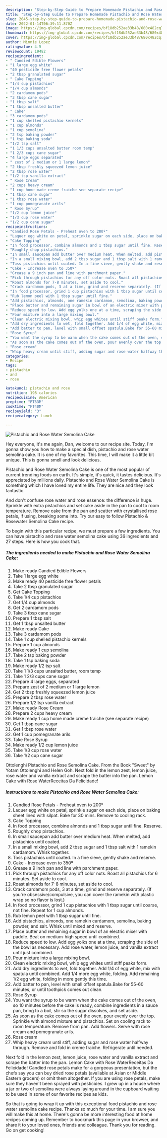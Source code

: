 ```yaml
---
description: "Step-by-Step Guide to Prepare Homemade Pistachio and Rose Water Semolina Cake"
title: "Step-by-Step Guide to Prepare Homemade Pistachio and Rose Water Semolina Cake"
slug: 2045-step-by-step-guide-to-prepare-homemade-pistachio-and-rose-water-semolina-cake
date: 2022-01-14T06:39:11.870Z
image: https://img-global.cpcdn.com/recipes/bf18db252ae33b48/680x482cq70/pistachio-and-rose-water-semolina-cake-recipe-main-photo.jpg
thumbnail: https://img-global.cpcdn.com/recipes/bf18db252ae33b48/680x482cq70/pistachio-and-rose-water-semolina-cake-recipe-main-photo.jpg
cover: https://img-global.cpcdn.com/recipes/bf18db252ae33b48/680x482cq70/pistachio-and-rose-water-semolina-cake-recipe-main-photo.jpg
author: Minnie Lopez
ratingvalue: 4.5
reviewcount: 19482
recipeingredient:
- " Candied Edible Flowers"
- "1 large egg white"
- "40 pesticide free flower petals"
- "2 tbsp granulated sugar"
- " Cake Topping"
- "1/4 cup pistachios"
- "1/4 cup almonds"
- "2 cardamom pods"
- "3 tbsp cane sugar"
- "1 tbsp salt"
- "1 tbsp unsalted butter"
- " Cake"
- "3 cardamom pods"
- "1 cup shelled pistachio kernels"
- "1 cup almonds"
- "1 cup semolina"
- "2 tsp baking powder"
- "1 tsp baking soda"
- "1/2 tsp salt"
- "1 1/3 cups unsalted butter room temp"
- "1 2/3 cups cane sugar"
- "4 large eggs separated"
- " zest of 2 medium or 1 large lemon"
- "2 tbsp freshly squeezed lemon juice"
- "2 tbsp rose water"
- "1/2 tsp vanilla extract"
- " Rose Cream"
- "2 cups heavy cream"
- "1 cup home made creme fraiche see separate recipe"
- "1 tbsp cane sugar"
- "1 tbsp rose water"
- "1 cup pomegranate arils"
- " Rose Syrup"
- "1/2 cup lemon juice"
- "1/3 cup rose water"
- "1/2 cup cane sugar"
recipeinstructions:
- "Candied Rose Petals - Preheat oven to 200º"
- "Laquer egg white on petal, sprinkle sugar on each side, place on baking sheet lined with silpat. Bake for 30 mins. Remove to cooling rack."
- "Cake Topping"
- "In food processor, combine almonds and 1 tbsp sugar until fine. Reserve."
- "Roughly chop pistachios."
- "In small saucepan add butter over medium heat. When melted, add pistachios until coated."
- "In a small mixing bowl, add 2 tbsp sugar and 1 tbsp salt with 1 ramekin cardamom. Whisk together."
- "Toss pistachios until coated. In a fine sieve, gently shake and reserve."
- "Cake - Increase oven to 350º"
- "Grease a 9 inch pan and line with parchment paper."
- "Pick through pistachios for any off color nuts. Roast all pistachios for 6 minutes. Set aside to cool."
- "Roast almonds for 7-8 minutes, set aside to cool."
- "Crack cardamom pods, 3 at a time, grind and reserve separately. (If you&#39;re obsessive/compulsive, you can cover the ramekin with plastic wrap so no flavor is lost.)"
- "In food processor, grind 1 cup pistachios with 1 tbsp sugar until coarse, not fine. Repeat for 1 cup almonds."
- "Rub lemon peel with 1 tbsp sugar until fine."
- "Add pistachios, almonds, one ramekin cardamom, semolina, baking powder, and salt. Whisk until mixed and reserve."
- "Place butter and remaining sugar in bowl of an electric mixer with paddle. Beat on medium-high speed until combined."
- "Reduce speed to low. Add egg yolks one at a time, scraping the side of the bowl as necessary. Add rose water, lemon juice, and vanilla extract until just combined."
- "Pour mixture into a large mixing bowl."
- "Clean electric mixing bowl, whip egg whites until stiff peaks form."
- "Add dry ingredients to wet, fold together. Add 1/4 of egg white, mix with spatula until combined. Add 1/4 more egg white, folding. Add remaining 1/2 egg white, folding in more gently this time."
- "Add batter to pan, level with small offset spatula.Bake for 55-60 minutes, or until toothpick comes out clean."
- "Rose Syrup"
- "You want the syrup to be warm when the cake comes out of the oven, so 10 minutes before the cake is ready, combine ingredients in a sauce pan, bring to a boil, stir so the sugar dissolves, and set aside."
- "As soon as the cake comes out of the oven, pour evenly over the top. Sprinkle with almond mixture and pistachios. Set on cooling rack to room temperature. Remove from pan. Add flowers. Serve with rose cream and pomegranate arils."
- "Rose cream"
- "Whip heavy cream until stiff, adding sugar and rose water halfway through. Remove and fold in creme fraiche. Refrigerate until needed."
categories:
- Recipe
tags:
- pistachio
- and
- rose

katakunci: pistachio and rose 
nutrition: 198 calories
recipecuisine: American
preptime: "PT33M"
cooktime: "PT40M"
recipeyield: "3"
recipecategory: Lunch

---
```



![Pistachio and Rose Water Semolina Cake](https://img-global.cpcdn.com/recipes/bf18db252ae33b48/680x482cq70/pistachio-and-rose-water-semolina-cake-recipe-main-photo.jpg)

Hey everyone, it's me again, Dan, welcome to our recipe site. Today, I'm gonna show you how to make a special dish, pistachio and rose water semolina cake. It is one of my favorites. This time, I will make it a little bit unique. This is gonna smell and look delicious.

Pistachio and Rose Water Semolina Cake is one of the most popular of current trending foods on earth. It's simple, it's quick, it tastes delicious. It's appreciated by millions daily. Pistachio and Rose Water Semolina Cake is something which I have loved my entire life. They are nice and they look fantastic.

And don&#39;t confuse rose water and rose essence: the difference is huge. Sprinkle with extra pistachios and set cake aside in the pan to cool to room temperature. Remove cake from the pan and scatter with crystallised rose petals, if using, breaking some into. Try our easy to follow Pistachio &amp; Rosewater Semolina Cake recipe.


To begin with this particular recipe, we must prepare a few ingredients. You can have pistachio and rose water semolina cake using 36 ingredients and 27 steps. Here is how you cook that.

<!--inarticleads1-->

##### The ingredients needed to make Pistachio and Rose Water Semolina Cake:

1. Make ready  Candied Edible Flowers
1. Take 1 large egg white
1. Make ready 40 pesticide free flower petals
1. Take 2 tbsp granulated sugar
1. Get  Cake Topping
1. Take 1/4 cup pistachios
1. Get 1/4 cup almonds
1. Get 2 cardamom pods
1. Take 3 tbsp cane sugar
1. Prepare 1 tbsp salt
1. Get 1 tbsp unsalted butter
1. Make ready  Cake
1. Take 3 cardamom pods
1. Take 1 cup shelled pistachio kernels
1. Prepare 1 cup almonds
1. Make ready 1 cup semolina
1. Take 2 tsp baking powder
1. Take 1 tsp baking soda
1. Make ready 1/2 tsp salt
1. Take 1 1/3 cups unsalted butter, room temp
1. Take 1 2/3 cups cane sugar
1. Prepare 4 large eggs, separated
1. Prepare  zest of 2 medium or 1 large lemon
1. Get 2 tbsp freshly squeezed lemon juice
1. Prepare 2 tbsp rose water
1. Prepare 1/2 tsp vanilla extract
1. Make ready  Rose Cream
1. Prepare 2 cups heavy cream
1. Make ready 1 cup home made creme fraiche (see separate recipe)
1. Get 1 tbsp cane sugar
1. Get 1 tbsp rose water
1. Get 1 cup pomegranate arils
1. Take  Rose Syrup
1. Make ready 1/2 cup lemon juice
1. Take 1/3 cup rose water
1. Take 1/2 cup cane sugar


Ottolenghi Pistachio and Rose Semolina Cake. From the Book &#34;Sweet&#34; by Yotam Ottolenghi and Helen Goh. Next fold in the lemon zest, lemon juice, rose water and vanilla extract and scrape the batter into the pan. Lemon Cake with Rose WaterReceitas Da Felicidade! 

<!--inarticleads2-->

##### Instructions to make Pistachio and Rose Water Semolina Cake:

1. Candied Rose Petals - Preheat oven to 200º
1. Laquer egg white on petal, sprinkle sugar on each side, place on baking sheet lined with silpat. Bake for 30 mins. Remove to cooling rack.
1. Cake Topping
1. In food processor, combine almonds and 1 tbsp sugar until fine. Reserve.
1. Roughly chop pistachios.
1. In small saucepan add butter over medium heat. When melted, add pistachios until coated.
1. In a small mixing bowl, add 2 tbsp sugar and 1 tbsp salt with 1 ramekin cardamom. Whisk together.
1. Toss pistachios until coated. In a fine sieve, gently shake and reserve.
1. Cake - Increase oven to 350º
1. Grease a 9 inch pan and line with parchment paper.
1. Pick through pistachios for any off color nuts. Roast all pistachios for 6 minutes. Set aside to cool.
1. Roast almonds for 7-8 minutes, set aside to cool.
1. Crack cardamom pods, 3 at a time, grind and reserve separately. (If you&#39;re obsessive/compulsive, you can cover the ramekin with plastic wrap so no flavor is lost.)
1. In food processor, grind 1 cup pistachios with 1 tbsp sugar until coarse, not fine. Repeat for 1 cup almonds.
1. Rub lemon peel with 1 tbsp sugar until fine.
1. Add pistachios, almonds, one ramekin cardamom, semolina, baking powder, and salt. Whisk until mixed and reserve.
1. Place butter and remaining sugar in bowl of an electric mixer with paddle. Beat on medium-high speed until combined.
1. Reduce speed to low. Add egg yolks one at a time, scraping the side of the bowl as necessary. Add rose water, lemon juice, and vanilla extract until just combined.
1. Pour mixture into a large mixing bowl.
1. Clean electric mixing bowl, whip egg whites until stiff peaks form.
1. Add dry ingredients to wet, fold together. Add 1/4 of egg white, mix with spatula until combined. Add 1/4 more egg white, folding. Add remaining 1/2 egg white, folding in more gently this time.
1. Add batter to pan, level with small offset spatula.Bake for 55-60 minutes, or until toothpick comes out clean.
1. Rose Syrup
1. You want the syrup to be warm when the cake comes out of the oven, so 10 minutes before the cake is ready, combine ingredients in a sauce pan, bring to a boil, stir so the sugar dissolves, and set aside.
1. As soon as the cake comes out of the oven, pour evenly over the top. Sprinkle with almond mixture and pistachios. Set on cooling rack to room temperature. Remove from pan. Add flowers. Serve with rose cream and pomegranate arils.
1. Rose cream
1. Whip heavy cream until stiff, adding sugar and rose water halfway through. Remove and fold in creme fraiche. Refrigerate until needed.


Next fold in the lemon zest, lemon juice, rose water and vanilla extract and scrape the batter into the pan. Lemon Cake with Rose WaterReceitas Da Felicidade! Candied rose petals make for a gorgeous presentation, but the chefs say you can buy dried rose petals (available at Asian or Middle Eastern grocers) or omit them altogether. If you are using rose petals, make sure they haven&#39;t been sprayed with pesticides. I grew up in a house where a jar or two of semolina were always laying around in the cupboard waiting to be used in some of our favorite recipes as kids. 

So that is going to wrap it up with this exceptional food pistachio and rose water semolina cake recipe. Thanks so much for your time. I am sure you will make this at home. There's gonna be more interesting food at home recipes coming up. Remember to bookmark this page in your browser, and share it to your loved ones, friends and colleague. Thank you for reading. Go on get cooking!
